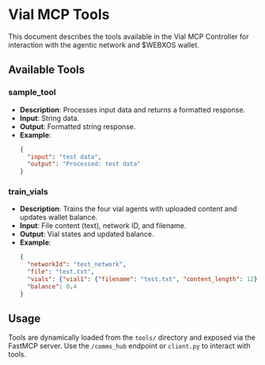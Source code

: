 # Vial MCP Tools

This document describes the tools available in the Vial MCP Controller for interaction with the agentic network and $WEBXOS wallet.

## Available Tools

### sample_tool
- **Description**: Processes input data and returns a formatted response.
- **Input**: String data.
- **Output**: Formatted string response.
- **Example**:
  ```json
  {
    "input": "test data",
    "output": "Processed: test data"
  }
  ```

### train_vials
- **Description**: Trains the four vial agents with uploaded content and updates wallet balance.
- **Input**: File content (text), network ID, and filename.
- **Output**: Vial states and updated balance.
- **Example**:
  ```json
  {
    "networkId": "test_network",
    "file": "test.txt",
    "vials": {"vial1": {"filename": "test.txt", "content_length": 12}, ...},
    "balance": 0.4
  }
  ```

## Usage
Tools are dynamically loaded from the `tools/` directory and exposed via the FastMCP server. Use the `/comms_hub` endpoint or `client.py` to interact with tools.
